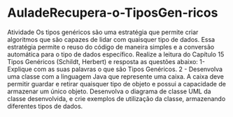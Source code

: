 # AuladeRecupera-o-TiposGen-ricos
Atividade Os tipos genéricos são uma estratégia que permite criar algoritmos que são capazes de lidar com quaisquer tipo de dados. Essa estratégia permite o reuso do código de maneira simples e a conversão automática para o tipo de dados específico.     Realize a leitura do Capítulo 15 Tipos Genéricos (Schildt, Herbert) e resposta as questões abaixo:     1- Explique com as suas palavras o que são Tipos Genéricos.  2 - Desenvolva uma classe com a linguagem Java que represente uma caixa. A caixa deve permitir guardar e retirar quaisquer tipo de objeto e possui a capacidade de armazenar um único objeto. Desenvolva o diagrama de classe UML da classe desenvolvida, e crie exemplos de utilização da classe, armazenando diferentes tipos de dados.   
